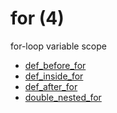 # for (4)
for-loop variable scope 

+ [def_before_for](def_before_for.py)
+ [def_inside_for](def_inside_for.py)
+ [def_after_for](def_after_for.py)
+ [double_nested_for](double_nested_for.py)